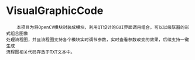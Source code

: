 # VisualGraphicCode
        本项目为将OpenCV模块封装成模块，利用QT设计的GUI界面调用组合，可以以级联器的形式组合图像
    处理流程图，并且流程图支持各个模块实时调节参数，实时查看参数改变的效果，后续支持一键生成
    流程图相关代码存放于TXT文本中。
    
